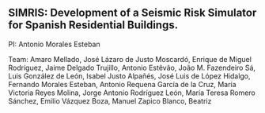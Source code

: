 ## **SIMRIS: Development of a Seismic Risk Simulator for Spanish Residential Buildings.**

PI: Antonio Morales Esteban

Team: Amaro Mellado, José Lázaro
de Justo Moscardó, Enrique
de Miguel Rodríguez, Jaime
Delgado Trujillo, Antonio
Estêvão, João M.
Fazendeiro Sá, Luis
González de León, Isabel
Justo Alpañés, José Luis de
López Hidalgo, Fernando
Morales Esteban, Antonio
Requena García de la Cruz, María Victoria
Reyes Molina, Jorge Antonio
Rodríguez León, María Teresa
Romero Sánchez, Emilio
Vázquez Boza, Manuel
Zapico Blanco, Beatriz
